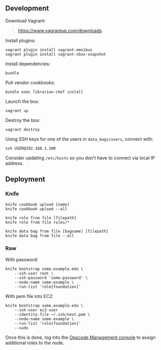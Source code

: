 ## Development

Download Vagrant:

> https://www.vagrantup.com/downloads

Install plugins:

```
vagrant plugin install vagrant-omnibus
vagrant plugin install vagrant-vbox-snapshot
```

Install dependencies:

```
bundle
```

Pull vendor cookbooks:

```
bundle exec librarian-chef install
```

Launch the box:

```
vagrant up
```

Destroy the box:

```
vagrant destroy
```

Using SSH keys for one of the users in `data_bags/users`, connect with:

```
ssh USER@192.168.1.100
```

Consider updating `/etc/hosts` so you don't have to connect via local IP address.

## Deployment

### Knife

```
knife cookbook upload [name]
knife cookbook upload --all
```

```
knife role from file [filepath]
knife role from file roles/*
```

```
knife data bag from file [bagname] [filepath]
knife data bag from file --all
```

### Raw

With password:

```
knife bootstrap some.example.edu \
    --ssh-user root \
    --ssh-password 'some-password' \
    --node-name some-example \
    --run-list 'role[foundation]'
```

With pem file into EC2:

```
knife bootstrap some.example.edu \
    --ssh-user ec2-user
    --identity-file ~/.ssh/next.pem \
    --node-name some-example \
    --run-list 'role[foundation]'
    --sudo
```

Once this is done, log into the [Opscode Management console](https://manage.opscode.com) to assign additional roles to the node.